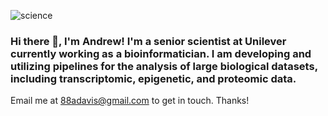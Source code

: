 
![science](https://github.com/10adavis/10adavis/raw/master/banner.jpg)

### Hi there 👋, I'm Andrew! I'm a senior scientist at Unilever currently working as a bioinformatician. I am developing and utilizing pipelines for the analysis of large biological datasets, including transcriptomic, epigenetic, and proteomic data. 
Email me at [88adavis@gmail.com](mailto:88adavis@gmail.com) to get in touch. Thanks!


<!--
**10adavis/10adavis** is a ✨ _special_ ✨ repository because its `README.md` (this file) appears on your GitHub profile.

Here are some ideas to get you started:

- 🔭 I’m currently working on ...
- 🌱 I’m currently learning ...
- 👯 I’m looking to collaborate on ...
- 🤔 I’m looking for help with ...
- 💬 Ask me about ...
- 📫 How to reach me: ...
- 😄 Pronouns: ...
- ⚡ Fun fact: ...
-->
